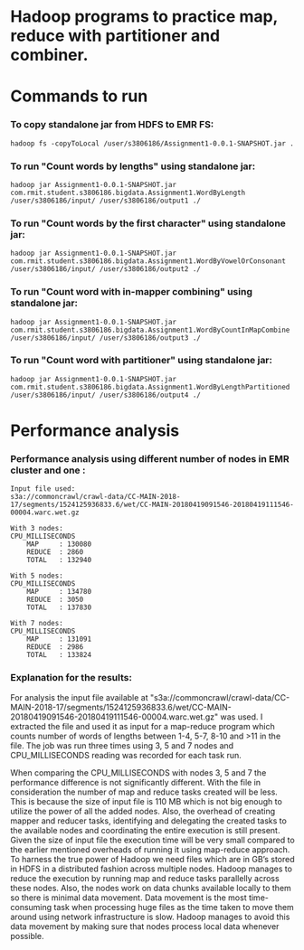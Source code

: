 # Hadoop programs to practice map, reduce with partitioner and combiner.

			
# Commands to run
			

### To copy standalone jar from HDFS to EMR FS:
`hadoop fs -copyToLocal /user/s3806186/Assignment1-0.0.1-SNAPSHOT.jar .`

### To run "Count words by lengths" using standalone jar:
`hadoop jar Assignment1-0.0.1-SNAPSHOT.jar com.rmit.student.s3806186.bigdata.Assignment1.WordByLength /user/s3806186/input/ /user/s3806186/output1 ./`

### To run "Count words by the first character" using standalone jar:
`hadoop jar Assignment1-0.0.1-SNAPSHOT.jar com.rmit.student.s3806186.bigdata.Assignment1.WordByVowelOrConsonant /user/s3806186/input/ /user/s3806186/output2 ./`

### To run "Count word with in-mapper combining" using standalone jar:
`hadoop jar Assignment1-0.0.1-SNAPSHOT.jar com.rmit.student.s3806186.bigdata.Assignment1.WordByCountInMapCombine /user/s3806186/input/ /user/s3806186/output3 ./`

### To run "Count word with partitioner" using standalone jar:
`hadoop jar Assignment1-0.0.1-SNAPSHOT.jar com.rmit.student.s3806186.bigdata.Assignment1.WordByLengthPartitioned /user/s3806186/input/ /user/s3806186/output4 ./`


# Performance  analysis

### Performance analysis using different number of nodes in EMR cluster and one :
	Input file used:
	s3a://commoncrawl/crawl-data/CC-MAIN-2018-17/segments/1524125936833.6/wet/CC-MAIN-20180419091546-20180419111546-00004.warc.wet.gz

	With 3 nodes:
	CPU_MILLISECONDS
		MAP		: 130080
		REDUCE	: 2860
		TOTAL	: 132940
	
	With 5 nodes:
	CPU_MILLISECONDS
		MAP		: 134780
		REDUCE	: 3050
		TOTAL	: 137830
	
	With 7 nodes:
	CPU_MILLISECONDS
		MAP		: 131091
		REDUCE	: 2986
		TOTAL	: 133824
		
### Explanation for the results:

For analysis the input file available at "s3a://commoncrawl/crawl-data/CC-MAIN-2018-17/segments/1524125936833.6/wet/CC-MAIN-20180419091546-20180419111546-00004.warc.wet.gz" was used. 
I extracted the file and used it as input for a map-reduce program which counts number of words of lengths between 1-4, 5-7, 8-10 and >11 in the file. 
The job was run three times using 3, 5 and 7 nodes and CPU_MILLISECONDS reading was recorded for each task run.

When comparing the CPU_MILLISECONDS with nodes 3, 5 and 7 the performance difference is not significantly different. 
With the file in consideration the number of map and reduce tasks created will be less. 
This is because the size of input file is 110 MB which is not big enough to utilize the power of all the added nodes. 
Also, the overhead of creating mapper and reducer tasks, identifying and delegating the created tasks to the available nodes and coordinating the entire execution is still present. 
Given the size of input file the execution time will be very small compared to the earlier mentioned overheads of running it using map-reduce approach. 
To harness the true power of Hadoop we need files which are in GB’s stored in HDFS in a distributed fashion across multiple nodes. 
Hadoop manages to reduce the execution by running map and reduce tasks parallelly across these nodes. 
Also, the nodes work on data chunks available locally to them so there is minimal data movement. 
Data movement is the most time-consuming task when processing huge files as the time taken to move them around using network infrastructure is slow. 
Hadoop manages to avoid this data movement by making sure that nodes process local data whenever possible.
